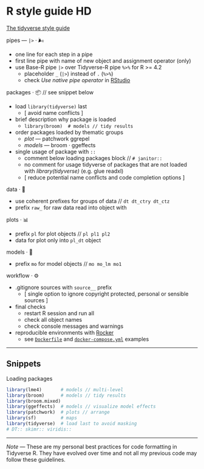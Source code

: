 # R style guide HD

[The tidyverse style guide](https://style.tidyverse.org/)

pipes — `|>` · 🌬️

+ one line for each step in a pipe
+ first line pipe with name of new object and assignment operator (only)
+ use Base-R pipe `|>` over Tidyverse-R pipe `%>%` for R >= 4.2
  + placeholder `_` (`|>`) instead of `.` (`%>%`)
  + check _Use native pipe operator_ in [RStudio](https://www.rstudio.com/blog/rstudio-v1-4-update-whats-new/)

packages · 📦 // see snippet below

+ load `library(tidyverse)` last
  + [ avoid name conflicts ]
+ brief description why package is loaded
  + `library(broom)  # models // tidy results`
+ order packages loaded by thematic groups
  + _plot_ — patchwork ggrepel
  + _models_ — broom · ggeffects
+ single usage of package with `::`
  + comment below loading packages block // `# janitor::`
  + no comment for usage tidyverse of packages that are not loaded with _library(tidyverse)_ (e.g. glue readxl)
  + [ reduce potential name conflicts and code completion options ]

data · 🔢

+ use coherent prefixes for groups of data // `dt dt_ctry dt_ctz`
+ prefix `raw_` for raw data read into object with

plots · 📊

+ prefix `pl` for plot objects // `pl pl1 pl2`
+ data for plot only into `pl_dt` object

models · 🔬

+ prefix `mo` for model objects // `mo mo_lm mo1`

workflow · ⚙️

+ .gitignore sources with `source__` prefix
  + [ single option to ignore copyright protected, personal or sensible sources ]
+ final checks
  + restart R session and run all
  + check all object names
  + check console messages and warnings
+ reproducible environments with [Rocker](https://rocker-project.org/use/reproducibility.html)
  + see [`Dockerfile`](Dockerfile) and [`docker-compose.yml`](docker-compose.yml) examples

---

## Snippets

Loading packages

```r
library(lme4)       # models // multi-level
library(broom)      # models // tidy results
library(broom.mixed)
library(ggeffects)  # models // visualize model effects
library(patchwork)  # plots // arrange
library(sf)         # maps
library(tidyverse)  # load last to avoid masking
# DT:: skimr:: viridis::
```

---

_Note_ — These are my personal best practices for code formatting in Tidyverse R. They have evolved over time and not all my previous code may follow these guidelines.
